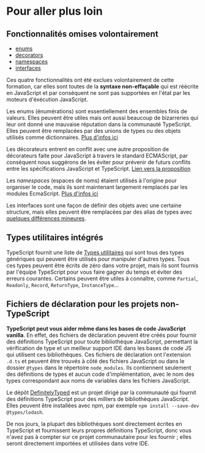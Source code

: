 # Pour aller plus loin

## Fonctionnalités omises volontairement

- [enums](https://www.typescriptlang.org/docs/handbook/enums.html)
- [decorators](https://www.typescriptlang.org/docs/handbook/decorators.html)
- [namespaces](https://www.typescriptlang.org/docs/handbook/namespaces.html)
- [interfaces](https://www.typescriptlang.org/docs/handbook/2/everyday-types.html#interfaces)

Ces quatre fonctionnalités ont été exclues volontairement de cette formation, car elles sont toutes de la **syntaxe non-effaçable** qui est réécrite en JavaScript et par conséquent ne sont pas supportées en l'état par les moteurs d'éxécution JavaScript.

Les enums (énumérations) sont essentiellement des ensembles finis de valeurs. Elles peuvent être utiles mais ont aussi beaucoup de bizarreries qui leur ont donné une mauvaise réputation dans la communauté TypeScript. Elles peuvent être remplacées par des unions de types ou des objets utilisés comme dictionnaires. [Plus d'infos ici](https://www.youtube.com/watch?v=0fTdCSH_QEU)

Les décorateurs entrent en conflit avec une autre proposition de décorateurs faite pour JavaScript à travers le standard ECMAScript, par conséquent nous suggérons de les éviter pour prévenir de futurs conflits entre les spécifications JavaScript et TypeScript. [Lien vers la proposition](https://www.proposals.es/proposals/Decorators)

Les *namespaces* (espaces de noms) étaient utilisés à l'origine pour organiser le code, mais ils sont maintenant largement remplacés par les modules EcmaScript. [Plus d'infos ici](https://www.youtube.com/watch?v=jrda9_zzPpI)

Les interfaces sont une façon de définir des objets avec une certaine structure, mais elles peuvent être remplacées par des alias de types avec [quelques différences mineures](https://blog.logrocket.com/types-vs-interfaces-typescript/).

## Types utilitaires intégrés

TypeScript fournit une liste de [Types utilitaires](https://www.typescriptlang.org/docs/handbook/utility-types.html) qui sont tous des types génériques qui peuvent être utilisés pour manipuler d'autres types. Tous ces types peuvent être écrits de zéro dans votre projet, mais ils sont fournis par l'équipe TypeScript pour vous faire gagner du temps et éviter des erreurs courantes. Certains peuvent être utiles à connaître, comme `Partial`, `Readonly`, `Record`, `ReturnType`, `InstanceType`...

## Fichiers de déclaration pour les projets non-TypeScript

**TypeScript peut vous aider même dans les bases de code JavaScript vanilla**. En effet, des fichiers de déclaration peuvent être créés pour fournir des définitions TypeScript pour toute bibliothèque JavaScript, permettant la vérification de type et un meilleur support IDE dans les bases de code JS qui utilisent ces bibliothèques. Ces fichiers de déclaration ont l'extension `.d.ts` et peuvent être trouvés à côté des fichiers JavaScript ou dans le dossier `@types` dans le répertoire `node_modules`. Ils contiennent seulement des définitions de types et aucun code d'implémentation, avec le nom des types correspondant aux noms de variables dans les fichiers JavaScript.

Le dépôt [DefinitelyTyped](https://github.com/DefinitelyTyped/DefinitelyTyped) est un projet dirigé par la communauté qui fournit des définitions TypeScript pour des milliers de bibliothèques JavaScript. Elles peuvent être installées avec npm, par exemple `npm install --save-dev @types/lodash`.

De nos jours, la plupart des bibliothèques sont directement écrites en TypeScript et fournissent leurs propres définitions TypeScript, donc vous n'avez pas à compter sur ce projet communautaire pour les fournir ; elles seront directement importées et utilisées dans votre IDE.
